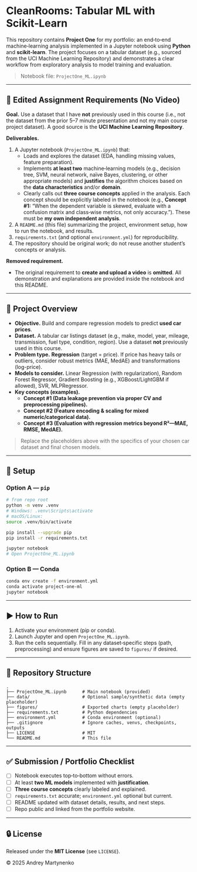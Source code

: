 # CleanRooms: Tabular ML with Scikit‑Learn

This repository contains **Project One** for my portfolio: an end‑to‑end machine‑learning analysis implemented in a Jupyter notebook using **Python** and **scikit‑learn**. The project focuses on a tabular dataset (e.g., sourced from the UCI Machine Learning Repository) and demonstrates a clear workflow from exploratory analysis to model training and evaluation.

> Notebook file: `ProjectOne_ML.ipynb`

---

## 📌 Edited Assignment Requirements (No Video)

**Goal.** Use a dataset that I have **not** previously used in this course (i.e., not the dataset from the prior 5–7 minute presentation and not my main course project dataset). A good source is the **UCI Machine Learning Repository**.

**Deliverables.**
1. A Jupyter notebook (`ProjectOne_ML.ipynb`) that:
   - Loads and explores the dataset (EDA, handling missing values, feature preparation).
   - Implements **at least two** machine‑learning models (e.g., decision tree, SVM, neural network, naïve Bayes, clustering, or other appropriate models) and **justifies** the algorithm choices based on the **data characteristics** and/or **domain**.
   - Clearly calls out **three course concepts** applied in the analysis. Each concept should be explicitly labeled in the notebook (e.g., **Concept #1:** “When the dependent variable is skewed, evaluate with a confusion matrix and class‑wise metrics, not only accuracy.”). These must be **my own independent analysis**.
2. A `README.md` (this file) summarizing the project, environment setup, how to run the notebook, and results.
3. `requirements.txt` (and optional `environment.yml`) for reproducibility.
4. The repository should be original work; do not reuse another student’s concepts or analysis.

**Removed requirement.**
- The original requirement to **create and upload a video** is **omitted**. All demonstration and explanations are provided inside the notebook and this README.

---

## 🧠 Project Overview

- **Objective.** Build and compare regression models to predict **used car prices**.
- **Dataset.** A tabular car listings dataset (e.g., make, model, year, mileage, transmission, fuel type, condition, region). Use a dataset **not** previously used in this course.
- **Problem type.** **Regression** (target = price). If price has heavy tails or outliers, consider robust metrics (MAE, MedAE) and transformations (log-price).
- **Models to consider.** Linear Regression (with regularization), Random Forest Regressor, Gradient Boosting (e.g., XGBoost/LightGBM if allowed), SVR, MLPRegressor.
- **Key concepts (examples).**
  - **Concept #1 (Data leakage prevention via proper CV and preprocessing pipelines).**
  - **Concept #2 (Feature encoding & scaling for mixed numeric/categorical data).**
  - **Concept #3 (Evaluation with regression metrics beyond R²—MAE, RMSE, MedAE).**

> Replace the placeholders above with the specifics of your chosen car dataset and final chosen models.

---


## 🔧 Setup

### Option A — `pip`

```bash
# from repo root
python -m venv .venv
# Windows: .venv\Scripts\activate
# macOS/Linux:
source .venv/bin/activate

pip install --upgrade pip
pip install -r requirements.txt

jupyter notebook
# Open ProjectOne_ML.ipynb
```

### Option B — Conda

```bash
conda env create -f environment.yml
conda activate project-one-ml
jupyter notebook
```

---

## ▶️ How to Run

1. Activate your environment (pip or conda).
2. Launch Jupyter and open `ProjectOne_ML.ipynb`.
3. Run the cells sequentially. Fill in any dataset‑specific steps (path, preprocessing) and ensure figures are saved to `figures/` if desired.

---

## 📂 Repository Structure

```
.
├── ProjectOne_ML.ipynb      # Main notebook (provided)
├── data/                    # Optional sample/synthetic data (empty placeholder)
├── figures/                 # Exported charts (empty placeholder)
├── requirements.txt         # Python dependencies
├── environment.yml          # Conda environment (optional)
├── .gitignore               # Ignore caches, venvs, checkpoints, outputs
├── LICENSE                  # MIT
└── README.md                # This file
```

---

## ✅ Submission / Portfolio Checklist

- [ ] Notebook executes top‑to‑bottom without errors.
- [ ] At least **two ML models** implemented with **justification**.
- [ ] **Three course concepts** clearly labeled and explained.
- [ ] `requirements.txt` accurate; `environment.yml` optional but current.
- [ ] README updated with dataset details, results, and next steps.
- [ ] Repo public and linked from the portfolio website.

---

## 🔒 License

Released under the **MIT License** (see `LICENSE`).

© 2025 Andrey Martynenko
